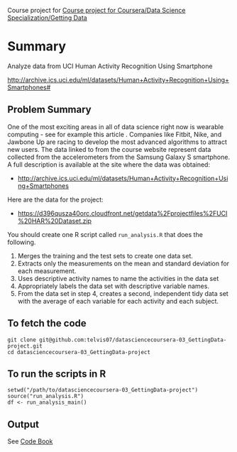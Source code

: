Course project for [Course project for Coursera/Data Science Specialization/Getting Data](https://www.coursera.org/course/getdata)

# Summary
Analyze data from UCI Human Activity Recognition Using Smartphone

http://archive.ics.uci.edu/ml/datasets/Human+Activity+Recognition+Using+Smartphones#

## Problem Summary
One of the most exciting areas in all of data science right now is wearable computing - see for example this article . Companies like Fitbit, Nike, and Jawbone Up are racing to develop the most advanced algorithms to attract new users. The data linked to from the course website represent data collected from the accelerometers from the Samsung Galaxy S smartphone. A full description is available at the site where the data was obtained: 

* http://archive.ics.uci.edu/ml/datasets/Human+Activity+Recognition+Using+Smartphones 

Here are the data for the project: 

* https://d396qusza40orc.cloudfront.net/getdata%2Fprojectfiles%2FUCI%20HAR%20Dataset.zip 

You should create one R script called `run_analysis.R` that does the following. 

1. Merges the training and the test sets to create one data set.
2. Extracts only the measurements on the mean and standard deviation for each measurement. 
3. Uses descriptive activity names to name the activities in the data set
4. Appropriately labels the data set with descriptive variable names. 
5. From the data set in step 4, creates a second, independent tidy data set with the average of each variable for each activity and each subject.

## To fetch the code
    
    git clone git@github.com:telvis07/datasciencecoursera-03_GettingData-project.git
    cd datasciencecoursera-03_GettingData-project

## To run the scripts in R

    setwd("/path/to/datasciencecoursera-03_GettingData-project")
    source("run_analysis.R")
    df <- run_analysis_main()

## Output

See [Code Book](CodeBook.md)
    
